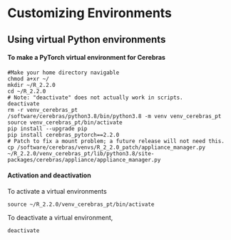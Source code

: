 # Customizing Environments

## Using virtual Python environments

#### To make a PyTorch virtual environment for Cerebras

```console
#Make your home directory navigable
chmod a+xr ~/
mkdir ~/R_2.2.0
cd ~/R_2.2.0
# Note: "deactivate" does not actually work in scripts.
deactivate
rm -r venv_cerebras_pt
/software/cerebras/python3.8/bin/python3.8 -m venv venv_cerebras_pt
source venv_cerebras_pt/bin/activate
pip install --upgrade pip
pip install cerebras_pytorch==2.2.0
# Patch to fix a mount problem; a future release will not need this.
cp /software/cerebras/venvs/R_2_2.0_patch/appliance_manager.py ~/R_2.2.0/venv_cerebras_pt/lib/python3.8/site-packages/cerebras/appliance/appliance_manager.py
```

<!--- No longer any TensorFlow wheel
#### To make a TensorFlow virtual environment for Cerebras
--->

#### Activation and deactivation

To activate a virtual environments

```console
source ~/R_2.2.0/venv_cerebras_pt/bin/activate
```

To deactivate a virtual environment,

```console
deactivate
```

